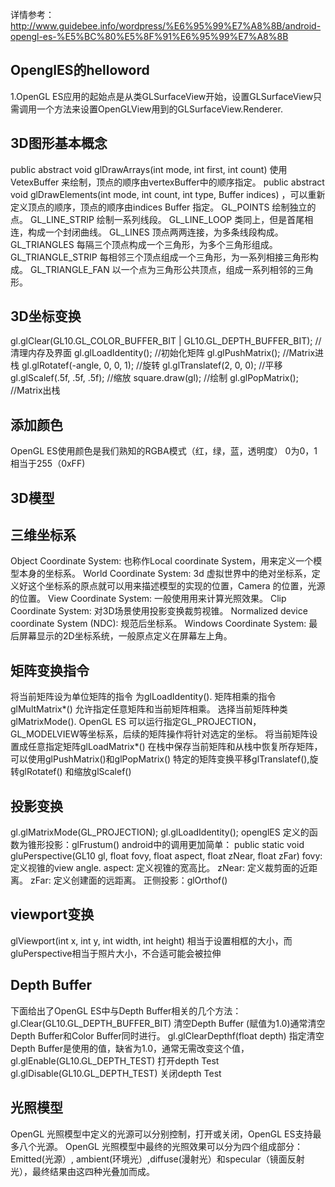 详情参考：http://www.guidebee.info/wordpress/%E6%95%99%E7%A8%8B/android-opengl-es-%E5%BC%80%E5%8F%91%E6%95%99%E7%A8%8B

## OpenglES的helloword
1.OpenGL ES应用的起始点是从类GLSurfaceView开始，设置GLSurfaceView只需调用一个方法来设置OpenGLView用到的GLSurfaceView.Renderer.

## 3D图形基本概念
public abstract void glDrawArrays(int mode, int first, int count)   使用VetexBuffer 来绘制，顶点的顺序由vertexBuffer中的顺序指定。
public abstract void glDrawElements(int mode, int count, int type, Buffer indices)  ，可以重新定义顶点的顺序，顶点的顺序由indices Buffer 指定。
GL_POINTS 绘制独立的点。
GL_LINE_STRIP 绘制一系列线段。
GL_LINE_LOOP 类同上，但是首尾相连，构成一个封闭曲线。
GL_LINES 顶点两两连接，为多条线段构成。
GL_TRIANGLES 每隔三个顶点构成一个三角形，为多个三角形组成。
GL_TRIANGLE_STRIP 每相邻三个顶点组成一个三角形，为一系列相接三角形构成。
GL_TRIANGLE_FAN 以一个点为三角形公共顶点，组成一系列相邻的三角形。

## 3D坐标变换
gl.glClear(GL10.GL_COLOR_BUFFER_BIT | GL10.GL_DEPTH_BUFFER_BIT); //清理内存及界面
gl.glLoadIdentity(); //初始化矩阵
gl.glPushMatrix(); //Matrix进栈
gl.glRotatef(-angle, 0, 0, 1); //旋转
gl.glTranslatef(2, 0, 0); //平移
gl.glScalef(.5f, .5f, .5f); //缩放
square.draw(gl); //绘制
gl.glPopMatrix(); //Matrix出栈

## 添加颜色
OpenGL ES使用颜色是我们熟知的RGBA模式（红，绿，蓝，透明度）
0为0，1相当于255（0xFF)

## 3D模型

## 三维坐标系
Object Coordinate System: 也称作Local coordinate System，用来定义一个模型本身的坐标系。
World Coordinate System: 3d 虚拟世界中的绝对坐标系，定义好这个坐标系的原点就可以用来描述模型的实现的位置，Camera 的位置，光源的位置。
View Coordinate System: 一般使用用来计算光照效果。
Clip Coordinate System:  对3D场景使用投影变换裁剪视锥。
Normalized device coordinate System (NDC): 规范后坐标系。
Windows Coordinate System: 最后屏幕显示的2D坐标系统，一般原点定义在屏幕左上角。

## 矩阵变换指令
将当前矩阵设为单位矩阵的指令 为glLoadIdentity().
矩阵相乘的指令glMultMatrix*() 允许指定任意矩阵和当前矩阵相乘。
选择当前矩阵种类glMatrixMode().  OpenGL ES 可以运行指定GL_PROJECTION，GL_MODELVIEW等坐标系，后续的矩阵操作将针对选定的坐标。
将当前矩阵设置成任意指定矩阵glLoadMatrix*()
在栈中保存当前矩阵和从栈中恢复所存矩阵，可以使用glPushMatrix()和glPopMatrix()
特定的矩阵变换平移glTranslatef(),旋转glRotatef() 和缩放glScalef()

## 投影变换
gl.glMatrixMode(GL_PROJECTION);
gl.glLoadIdentity();
openglES 定义的函数为锥形投影：glFrustum()
android中的调用更加简单：
public static void gluPerspective(GL10 gl, float fovy, float aspect, float zNear, float zFar)
fovy: 定义视锥的view angle.
aspect:  定义视锥的宽高比。
zNear: 定义裁剪面的近距离。
zFar: 定义创建面的远距离。
正侧投影：glOrthof()

## viewport变换
glViewport(int x, int y, int width, int height)
相当于设置相框的大小，而gluPerspective相当于照片大小，不合适可能会被拉伸

## Depth Buffer
下面给出了OpenGL ES中与Depth Buffer相关的几个方法：
gl.Clear(GL10.GL_DEPTH_BUFFER_BIT) 清空Depth Buffer (赋值为1.0)通常清空Depth Buffer和Color Buffer同时进行。
gl.glClearDepthf(float depth) 指定清空Depth Buffer是使用的值，缺省为1.0，通常无需改变这个值，
gl.glEnable(GL10.GL_DEPTH_TEST) 打开depth Test
gl.glDisable(GL10.GL_DEPTH_TEST) 关闭depth Test

## 光照模型
OpenGL 光照模型中定义的光源可以分别控制，打开或关闭，OpenGL ES支持最多八个光源。
OpenGL 光照模型中最终的光照效果可以分为四个组成部分：Emitted(光源）, ambient(环境光）,diffuse(漫射光）和specular（镜面反射光），最终结果由这四种光叠加而成。
